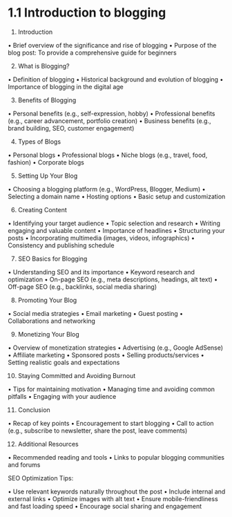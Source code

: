 # 1.1 Introduction to blogging

1. Introduction

 • Brief overview of the significance and rise of blogging
 • Purpose of the blog post: To provide a comprehensive guide for beginners

2. What is Blogging?

 • Definition of blogging
 • Historical background and evolution of blogging
 • Importance of blogging in the digital age

3. Benefits of Blogging

 • Personal benefits (e.g., self-expression, hobby)
 • Professional benefits (e.g., career advancement, portfolio creation)
 • Business benefits (e.g., brand building, SEO, customer engagement)

4. Types of Blogs

 • Personal blogs
 • Professional blogs
 • Niche blogs (e.g., travel, food, fashion)
 • Corporate blogs

5. Setting Up Your Blog

 • Choosing a blogging platform (e.g., WordPress, Blogger, Medium)
 • Selecting a domain name
 • Hosting options
 • Basic setup and customization

6. Creating Content

 • Identifying your target audience
 • Topic selection and research
 • Writing engaging and valuable content
 • Importance of headlines
 • Structuring your posts
 • Incorporating multimedia (images, videos, infographics)
 • Consistency and publishing schedule

7. SEO Basics for Blogging

 • Understanding SEO and its importance
 • Keyword research and optimization
 • On-page SEO (e.g., meta descriptions, headings, alt text)
 • Off-page SEO (e.g., backlinks, social media sharing)

8. Promoting Your Blog

 • Social media strategies
 • Email marketing
 • Guest posting
 • Collaborations and networking

9. Monetizing Your Blog

 • Overview of monetization strategies
 • Advertising (e.g., Google AdSense)
 • Affiliate marketing
 • Sponsored posts
 • Selling products/services
 • Setting realistic goals and expectations

10. Staying Committed and Avoiding Burnout

 • Tips for maintaining motivation
 • Managing time and avoiding common pitfalls
 • Engaging with your audience

11. Conclusion

 • Recap of key points
 • Encouragement to start blogging
 • Call to action (e.g., subscribe to newsletter, share the post, leave comments)

12. Additional Resources

 • Recommended reading and tools
 • Links to popular blogging communities and forums

SEO Optimization Tips:

 • Use relevant keywords naturally throughout the post
 • Include internal and external links
 • Optimize images with alt text
 • Ensure mobile-friendliness and fast loading speed
 • Encourage social sharing and engagement

